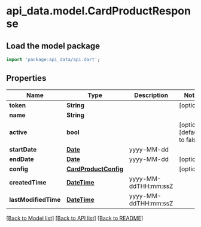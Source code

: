 # api_data.model.CardProductResponse

## Load the model package
```dart
import 'package:api_data/api.dart';
```

## Properties
Name | Type | Description | Notes
------------ | ------------- | ------------- | -------------
**token** | **String** |  | [optional] 
**name** | **String** |  | 
**active** | **bool** |  | [optional] [default to false]
**startDate** | [**Date**](Date.md) | yyyy-MM-dd | 
**endDate** | [**Date**](Date.md) | yyyy-MM-dd | [optional] 
**config** | [**CardProductConfig**](CardProductConfig.md) |  | [optional] 
**createdTime** | [**DateTime**](DateTime.md) | yyyy-MM-ddTHH:mm:ssZ | 
**lastModifiedTime** | [**DateTime**](DateTime.md) | yyyy-MM-ddTHH:mm:ssZ | 

[[Back to Model list]](../README.md#documentation-for-models) [[Back to API list]](../README.md#documentation-for-api-endpoints) [[Back to README]](../README.md)


